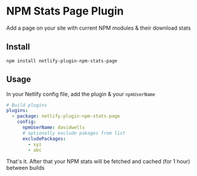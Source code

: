 # NPM Stats Page Plugin

Add a page on your site with current NPM modules & their download stats


## Install

```
npm install netlify-plugin-npm-stats-page
```

## Usage

In your Netlify config file, add the plugin & your `npmUserName`

```yml
# Build plugins
plugins:
  - package: netlify-plugin-npm-stats-page
    config:
      npmUserName: davidwells
      # optionally exclude pakages from list
      excludePackages:
        - xyz
        - abc
```

That's it. After that your NPM stats will be fetched and cached (for 1 hour) between builds
